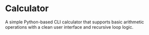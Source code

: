 # Calculator
A simple Python-based CLI calculator that supports basic arithmetic operations with a clean user interface and recursive loop logic.
